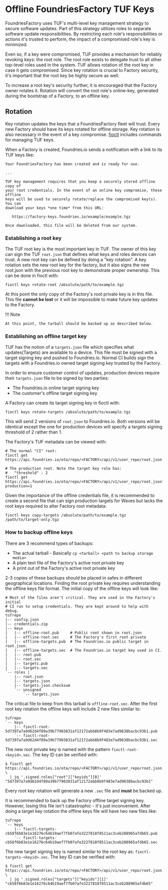 # Offline FoundriesFactory TUF Keys

FoundriesFactory uses TUF's multi-level key management strategy to
secure software updates. Part of this strategy utilizes roles to
separate software update responsibilities. By restricting each role's
responsibilities or actions it's trusted to perform, the impact of a
compromised role's key is minimized.

Even so, if a key were compromised, TUF provides a mechanism for
reliably revoking keys: the root role. The root role exists to delegate
trust to all other top-level roles used in the system. TUF allows
rotation of the root key in case it gets compromised. Since key rotation
is crucial to Factory security, it's important that the root key be
highly secure as well.

To increase a root key's security further, it is encouraged that the
Factory owner rotates it. Rotation will convert the root role's
online-key, generated during the bootstrap of a Factory, to an offline
key.

## Rotation

Key rotation updates the keys that a FoundriesFactory fleet will trust.
Every new Factory should have its keys rotated for offline storage. Key
rotation is also necessary in the event of a key compromise.
[fioctl](https://github.com/foundriesio/fioctl) includes commands for
managing TUF keys.

When a Factory is created, Foundries.io sends a notification with a link
to its TUF keys like:

    Your FoundriesFactory has been created and is ready for use.

    ...

    TUF key management requires that you keep a securely stored offline copy of
    your root credentials. In the event of an online key compromise, these offline
    keys will be used to securely rotate/replace the compromised key(s). You can
    download your keys *one time* from this URL:

       https://factory-keys.foundries.io/example/example.tgz

    Once downloaded, this file will be deleted from our system.

### Establishing a root key

The TUF root key is the most important key in TUF. The owner of this key
can sign the TUF `root.json` that defines what keys and roles devices
can trust. A new root key can be defined by doing a "key rotation". A
key rotation sets the new root key for the factory, but it also signs
the new root.json with the previous root key to demonstrate proper
ownership. This can be done in fioctl with:

    fioctl keys rotate-root /absolute/path/to/example.tgz

At this point the only copy of the Factory's root private key is in this
file. This file **cannot be lost** or it will be impossible to make
future key updates to the Factory.

!!! Note

    At this point, the tarball should be backed up as described below.

### Establishing an offline target key

TUF has the notion of a `targets.json` file which specifies what
updates(Targets) are available to a device. This file must be signed
with a target signing key and pushed to Foundries.io. Normal CI builds
sign the targets with a Foundries.io owned target signing key trusted by
the Factory.

In order to ensure customer control of updates, production devices
require their `targets.json` file to be signed by two parties:

- The Foundries.io online target signing key
- The customer's offline target signing key

A Factory can create its target signing key in fioctl with:

    fioctl keys rotate-targets /absolute/path/to/example.tgz

This will send 2 versions of `root.json` to Foundries.io. Both versions
will be identical except the one for production devices will specify a
targets signing threshold of 2 rather than 1.

The Factory's TUF metadata can be viewed with:

    # The normal "CI" root:
    fioctl get https://api.foundries.io/ota/repo/<FACTORY>/api/v1/user_repo/root.json

    # The production root. Note the target key role has:
    #   "threshold" : 2
    fioctl get https://api.foundries.io/ota/repo/<FACTORY>/api/v1/user_repo/root.json?production=1

Given the importance of the offline credentials file, it is recommended
to create a second file that can sign production targets for Waves but
lacks the root keys required to alter Factory root metadata:

    fioctl keys copy-targets /absolute/path/to/example.tgz /path/to/target-only.tgz

### How to backup offline keys

There are 3 recommend types of backups:

- The actual tarball - Basically
  `cp <tarball> <path to backup storage media>`
- A plain text file of the Factory's active root private key
- A print out of the Factory's active root private key

2-3 copies of these backups should be placed in safes in different
geographical locations. Finding the root private key requires
understanding the offline keys file format. The initial copy of the
offline keys will look like:

    # Most of the files aren't critical. They are used in the Factory's initial
    # CI run to setup credentials. They are kept around to help with debug.
    tufrepo
    |-- config.json
    |-- credentials.zip
    |-- keys
    |   |-- offline-root.pub     # Public root shown in root.json
    |   |-- offline-root.sec     # The Factory's first root private
    |   |-- offline-targets.pub  # The Foundries.io public target in root.json.
    |   |-- offline-targets.sec  # The Foundries.io target key used in CI.
    |   |-- root.pub
    |   |-- root.sec
    |   |-- targets.pub
    |   |-- targets.sec
    `-- roles |
        |-- root.json
        |-- targets.json
        |-- targets.json.checksum
        `-- unsigned
            `-- targets.json

The critical file to keep from this tarball is `offline-root.sec`. After
the first root key rotation the offline keys will include 2 new files
similar to:

    tufrepo
    `-- keys
        |-- fioctl-root-5d7397a7a9d62d4f89a39b77903831af12172abb8b9f483e7ad9638bacbc93b1.pub
        `-- fioctl-root-5d7397a7a9d62d4f89a39b77903831af12172abb8b9f483e7ad9638bacbc93b1.sec

The new root private key is named with the pattern
`fioctl-root-<keyid>.sec`. The key ID can be verified with:

    $ fioctl get https://api.foundries.io/ota/repo/<FACTORY>/api/v1/user_repo/root.json \
      | jq '.signed.roles["root"]["keyids"][0]'
    "5d7397a7a9d62d4f89a39b77903831af12172abb8b9f483e7ad9638bacbc93b1"

Every root key rotation will generate a new `.sec` file and **must** be
backed up.

It is recommended to back up the Factory offline target signing key.
However, losing this file isn't catastrophic - it's just inconvenient.
After doing a target key rotation the offline keys file will have two
new files like:

    tufrepo
    `-- keys
        |-- fioctl-targets-cb58f6b83e1e16276c64b19aef7fb07afe3227818f8511ac3ceb288965afdb65.pub
        `-- fioctl-targets-cb58f6b83e1e16276c64b19aef7fb07afe3227818f8511ac3ceb288965afdb65.sec

The new target signing key is named similar to the root key as:
`fioctl-targets-<keyid>.sec`. The key ID can be verified with:

    $ fioctl get https://api.foundries.io/ota/repo/<FACTORY>/api/v1/user_repo/root.json \
      | jq '.signed.roles["targets"]["keyids"][1]'
    "cb58f6b83e1e16276c64b19aef7fb07afe3227818f8511ac3ceb288965afdb65"

